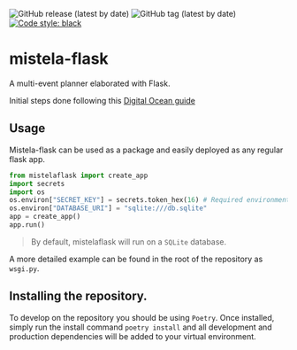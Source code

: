 ![GitHub release (latest by date)](https://img.shields.io/github/v/release/carsopre/mistela-flask)
![GitHub tag (latest by date)](https://img.shields.io/github/v/tag/carsopre/mistela-flask)
[![Code style: black](https://img.shields.io/badge/code%20style-black-000000.svg)](https://github.com/psf/black)

# mistela-flask
A multi-event planner elaborated with Flask.

Initial steps done following this [Digital Ocean guide](https://www.digitalocean.com/community/tutorials/how-to-add-authentication-to-your-app-with-flask-login#step-7-setting-up-the-authorization-function)

## Usage
Mistela-flask can be used as a package and easily deployed as any regular flask app.
```python
from mistelaflask import create_app
import secrets
import os
os.environ["SECRET_KEY"] = secrets.token_hex(16) # Required environment variable.
os.environ["DATABASE_URI"] = "sqlite:///db.sqlite"
app = create_app() 
app.run()
```
> By default, mistelaflask will run on a `SQLite` database.

A more detailed example can be found in the root of the repository as `wsgi.py`.

## Installing the repository.
To develop on the repository you should be using `Poetry`. Once installed, simply run the install command `poetry install` and all development and production dependencies will be added to your virtual environment.
